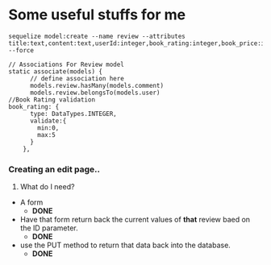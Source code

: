 # Some useful stuffs for me
```
sequelize model:create --name review --attributes title:text,content:text,userId:integer,book_rating:integer,book_price:integer,img_url:text,category:text --force
```


```sequelize model:create --name review --attributes title:text,author:text,content:text,userId:integer,book_rating:integer,book_price:integer,img_url:text,category:text --force
// Associations For Review model
static associate(models) {
      // define association here
      models.review.hasMany(models.comment)
      models.review.belongsTo(models.user)
//Book Rating validation
book_rating: {
      type: DataTypes.INTEGER,
      validate:{
        min:0,
        max:5
      }
    },
```

### Creating an edit page..
1. What do I need? 
  * A form
    * **DONE**
  * Have that form return back the current values of **that** review baed on the ID parameter.
    * **DONE**
  * use the PUT method to return that data back into the database.
     * **DONE**
